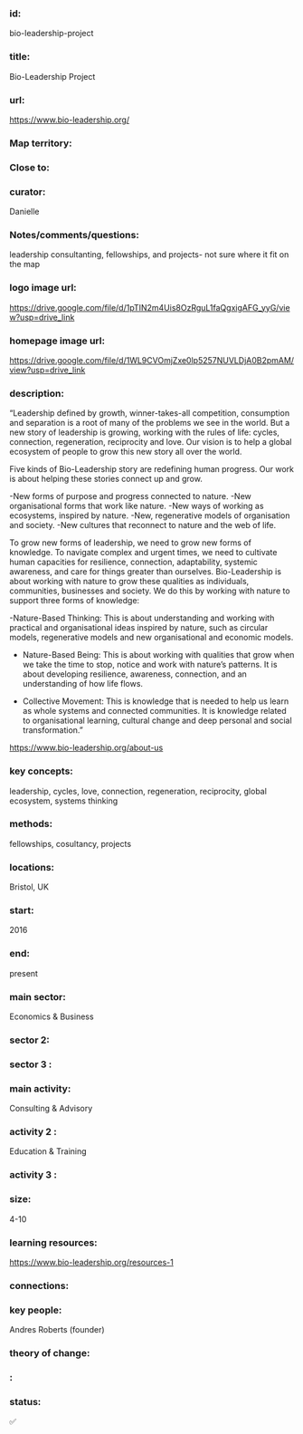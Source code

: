 ### id: 
  bio-leadership-project
### title: 
  Bio-Leadership Project
### url: 
  https://www.bio-leadership.org/
### Map territory: 
  
### Close to: 
  
### curator: 
  Danielle
### Notes/comments/questions: 
  leadership consultanting, fellowships, and projects- not sure where it fit on the map
### logo image url: 
  https://drive.google.com/file/d/1pTIN2m4Uis8OzRguL1faQgxigAFG_yyG/view?usp=drive_link
### homepage image url: 
  https://drive.google.com/file/d/1WL9CVOmjZxe0lp5257NUVLDjA0B2pmAM/view?usp=drive_link
### description: 
  “Leadership defined by growth, winner-takes-all competition, consumption and separation is a root of many of the problems we see in the world.
But a new story of leadership is growing, working with the rules of life: cycles, connection, regeneration, reciprocity and love.
Our vision is to help a global ecosystem of people to grow this new story all over the world.

Five kinds of Bio-Leadership story are redefining human progress. Our work is about helping these stories connect up and grow.

-New forms of purpose and progress connected to nature.
-New organisational forms that work like nature.
-New ways of working as ecosystems, inspired by nature.
-New, regenerative models of organisation and society.
-New cultures that reconnect to nature and the web of life.

To grow new forms of leadership, we need to grow new forms of knowledge. 
To navigate complex and urgent times, we need to cultivate human capacities for resilience, connection, adaptability, systemic awareness, and care for things greater than ourselves. 
Bio-Leadership is about working with nature to grow these qualities as individuals, communities, businesses and society.
We do this by working with nature to support three forms of knowledge:

-Nature-Based Thinking: This is about understanding and working with practical and organisational ideas inspired by nature, such as circular models, regenerative models and new organisational and economic models.

- Nature-Based Being:  This is about working with qualities that grow when we take the time to stop, notice and work with nature’s patterns. It is about developing resilience, awareness, connection, and an understanding of how life flows.

- Collective Movement: This is knowledge that is needed to help us learn as whole systems and connected communities. It is knowledge related to organisational learning, cultural change and deep personal and social transformation.”

https://www.bio-leadership.org/about-us

### key concepts: 
  leadership, cycles, love, connection, regeneration, reciprocity, global ecosystem, systems thinking
### methods: 
  fellowships, cosultancy, projects
### locations: 
  Bristol, UK
### start: 
  2016
### end: 
  present
### main sector: 
  Economics & Business
### sector 2: 
  
### sector 3 : 
  
### main activity: 
  Consulting & Advisory
### activity 2 : 
  Education & Training
### activity 3 : 
  
### size: 
  4-10
### learning resources: 
  https://www.bio-leadership.org/resources-1
### connections: 
  
### key people: 
  Andres Roberts (founder)
### theory of change: 
  
### : 
  
### status: 
  ✅
